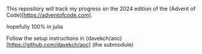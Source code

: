 This repository will track my progress on the 2024 edition of the (Advent of Code)[https://adventofcode.com].

hopefully 100% in julia

Follow the setup instructions in (davekch/aoc)[https://github.com/davekch/aoc] (the submodule)
